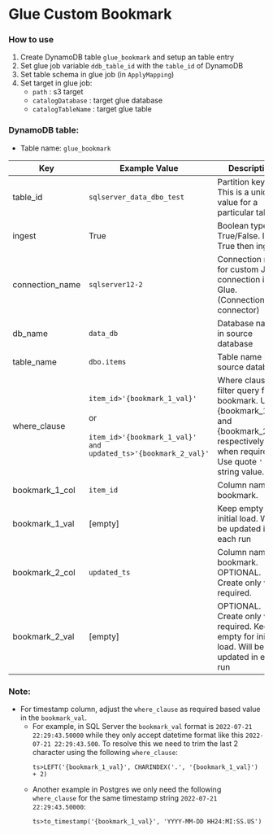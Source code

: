 # Glue Custom Bookmark

### How to use

1. Create DynamoDB table `glue_bookmark` and setup an table entry
2. Set glue job variable  `ddb_table_id` with the `table_id` of DynamoDB
3. Set table schema in glue job (in `ApplyMapping`)
4. Set target in glue job:
    - `path` : s3 target
    - `catalogDatabase` : target glue database
    - `catalogTableName` : target glue table

### DynamoDB table:
- Table name: `glue_bookmark`

| Key | Example Value | Description |
| --- | --- | --- |
| table_id | `sqlserver_data_dbo_test` | Partition key. This is a unique value for a particular table |
| ingest | True | Boolean type. True/False. If True then ingest |
| connection_name | `sqlserver12-2` | Connection name for custom JDBC connection in Glue. (Connection, not connector) |
| db_name | `data_db` | Database name in source database |
| table_name | `dbo.items` | Table name in source database |
| where_clause | `item_id>'{bookmark_1_val}'`<br><br>or<br><br>`item_id>'{bookmark_1_val}' and updated_ts>'{bookmark_2_val}'` | Where clause as filter query for bookmark. Use {bookmark\_1\_val} and {bookmark\_2\_val} respectively when required. Use quote `'` for string value. |
| bookmark\_1\_col | `item_id` | Column name for bookmark. |
| bookmark\_1\_val | \[empty\] | Keep empty for initial load. Will be updated in each run |
| bookmark\_2\_col | `updated_ts` | Column name for bookmark.<br>OPTIONAL. Create only when required. |
| bookmark\_2\_val | \[empty\] | OPTIONAL. Create only when required. Keep empty for initial load. Will be updated in each run |


### Note:

- For timestamp column, adjust the `where_clause` as required based value in the `bookmark_val`. 
    - For example, in SQL Server the `bookmark_val` format is `2022-07-21 22:29:43.50000` while they only accept datetime format like this `2022-07-21 22:29:43.500`. To resolve this we need to trim the last 2 character using the following `where_clause`:
        ```
        ts>LEFT('{bookmark_1_val}', CHARINDEX('.', '{bookmark_1_val}') + 2)
        ```
    - Another example in Postgres we only need the following `where_clause` for the same timestamp string `2022-07-21 22:29:43.50000`:
        ```
        ts>to_timestamp('{bookmark_1_val}', 'YYYY-MM-DD HH24:MI:SS.US')
        ```
